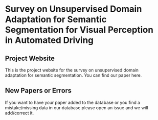 # Survey on Unsupervised Domain Adaptation for Semantic Segmentation for Visual Perception in Automated Driving
## Project Website
This is the project website for the survey on unsupervised domain adaptation for semantic segmentation. 
You can find our paper here.

## New Papers or Errors
If you want to have your paper added to the database or you find a mistake/missing data in our database please open an issue and we will add/correct it. 


